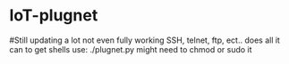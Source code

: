 # IoT-plugnet
#Still updating a lot not even fully working
SSH, telnet, ftp, ect.. does all it can to get shells
use: ./plugnet.py
might need to chmod or sudo it
